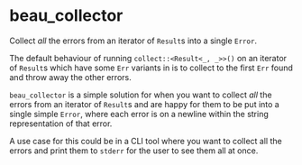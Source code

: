# beau\_collector

Collect _all_ the errors from an iterator of `Result`s into a single `Error`.

The default behaviour of running `collect::<Result<_, _>>()` on an iterator of
`Result`s which have some `Err` variants in is to collect to the first `Err` found
and throw away the other errors.

`beau_collector` is a simple solution for when you want to collect _all_ the errors from
an iterator of `Result`s and are happy for them to be put into a single simple `Error`,
where each error is on a newline within the string representation of that error.

A use case for this could be in a CLI tool where you want to collect all the errors and
print them to `stderr` for the user to see them all at once.

